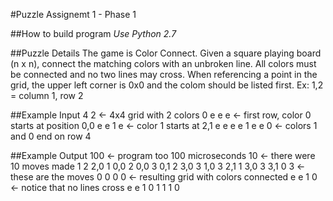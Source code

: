 #Puzzle Assignemt 1 - Phase 1

##How to build program
*Use Python 2.7* 

##Puzzle Details
The game is Color Connect. Given a square playing board (n x n), connect the matching colors with an unbroken line. All colors must be connected and no two lines may cross. When referencing a point in the grid, the upper left corner is 0x0 and the colom should be listed first. Ex: 1,2 = column 1, row 2

##Example Input
4 2      <- 4x4 grid with 2 colors
0 e e e  <- first row, color 0 starts at position 0,0
e e 1 e  <- color 1 starts at 2,1
e e e e
1 e e 0	<- colors 1 and 0 end on row 4

##Example Output
100      <- program too 100 microseconds
10       <- there were 10 moves made
1 2 2,0 1 0,0 2 0,0 3 0,1 2 3,0 3 1,0 3 2,1 1 3,0 3 3,1 0 3 <- these are the moves
0 0 0 0  <- resulting grid with colors connected
e e 1 0  <- notice that no lines cross
e e 1 0
1 1 1 0